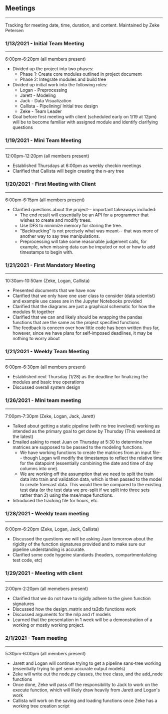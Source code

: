 ## Meetings
-----------
Tracking for meeting date, time, duration, and content.
Maintained by Zeke Petersen

### 1/13/2021 - Initial Team Meeting
------------------------------------
6:00pm-6:20pm (all members present)
* Divided up the project into two phases:
  * Phase 1: Create core modules outlined in project document
  * Phase 2: Integrate modules and build tree
* Divided up initial work into the following roles:
  * Logan - Preprocessing
  * Jarett - Modeling
  * Jack - Data Visualization
  * Callista - Pipelining/ Initial tree design
  * Zeke - Team Leader
* Goal before first meeting with client (scheduled early on 1/19 at 12pm) will be to become familiar with assigned module and identify clarifying questions

### 1/19/2021 - Mini Team Meeting
---------------------------------
12:00pm-12:20pm (all members present)
* Established Thursdays at 6:00pm as weekly checkin meetings
* Clarified that Callista will begin creating the n-ary tree

### 1/20/2021 - First Meeting with Client
-----------------------------------------
6:00pm-6:15pm (all members present)
* Clarified questions about the project-- important takeaways included:
    * The end result will essentially be an API for a programmer that wishes to create and modify trees.
    * Use DFS to minimize memory for storing the tree.
    * "Backtracking" is not precisely what was meant-- that was more of another way to say tree manipulations.
    * Preprocessing will take some reasonable judgement calls, for example, when missing data can be imputed or not or how to add timestamps to begin with.

### 1/21/2021 - First Mandatory Meeting
---------------------------------------
10:30am-10:50am (Zeke, Logan, Callista)
* Presented documents that we have now
* Clarified that we only have one user class to consider (data scientist) and example use cases are in the Jupyter Notebooks provided
* Clarified that the diagrams are just a graphical schematic for how the modules fit together
* Clarified that we can and likely should be wrapping the pandas functions that are the same as the project specified functions
* The feedback is concern over how little code has been written thus far, however, since we have plans for self-imposed deadlines, it may be nothing to worry about

### 1/21/2021 - Weekly Team Meeting
-----------------------------------
6:00pm-6:30pm (all members present)
* Established next Thursday (1/28) as the deadline for finalizing the modules and basic tree operations
* Discussed overall system design

### 1/26/2021 - Mini team meeting
-----------------------------------
7:00pm-7:30pm (Zeke, Logan, Jack, Jarett)
* Talked about getting a static pipeline (with no tree involved) working as intended as the primary goal to get done by Thursday (This weekend at the latest)
* Emailed asking to meet Juan on Thursday at 5:30 to determine how matrices are supposed to be passed to the modeling functions.
  * We have working functions to create the matrices from an input file-- though Logan will modify the timestamps to reflect the relative time for the datapoint (essentially combining the date and time of day columns into one).
  * We are working off the assumption that we need to split the train data into train and validation data, which is then passed to the model to create forecast data. This would then be compared to the existing test data (or the test data we pre-split if we split into three sets rather than 2) using the mse/mape functions.
* Introduced the tracking file for hours, etc.

### 1/28/2021 - Weekly team meeting
-----------------------------------
6:00pm-6:20pm (Zeke, Logan, Jack, Callista)
* Discussed the questions we will be asking Juan tomorrow about the rigidity of the function signatures provided and to make sure our pipeline understanding is accurate.
* Clarified some code hygeine standards (headers, compartmentalizing test code, etc)

### 1/29/2021 - Meeting with client
-----------------------------------
2:00pm-2:20pm (all memebers present)
* Clarified that we do not have to rigidly adhere to the given function signatures
* Discussed how the design_matrix and ts2db functions work
* Discussed arguments for the mlp and rf models
* Learned that the presentation in 1 week will be a demonstration of a working or mostly working project.

### 2/1/2021 - Team meeting
---------------------------
5:30pm-6:00pm (all members present)
* Jarett and Logan will continue trying to get a pipeline sans-tree working
(essentially trying to get semi accurate output models)
* Zeke will write out the node.py classes, the tree class, and the add_node functions
* Once done, Zeke will pass off the responsibility to Jack to work on the execute
function, which will likely draw heavily from Jarett and Logan's work
* Callista will work on the saving and loading functions once Zeke has a working tree
creation script
